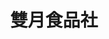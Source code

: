 ---
title: "雙月食品社"
description: "雙月食品社"
layout: shop
keywords:
  - 美食競賽
  - 台灣美食
  - 美食精選
datePublished: "2025-06-30"
dateModified: "2025-07-04"
city: "台北市"
district: "大安區"
address: "分店眾多請自行搜尋"
phone: ""
geo: ""
google_map: "https://www.google.com/maps/search/%E9%9B%99%E6%9C%88%E9%A3%9F%E5%93%81%E7%A4%BE/@25.016225,121.4503917,11.87z?entry=ttu&g_ep=EgoyMDI1MDYyMy4yIKXMDSoASAFQAw%3D%3D"
footinder: "https://footinder.com.tw/%E5%8F%B0%E5%8C%97%E5%B8%82%E5%A4%A7%E5%AE%89%E5%8D%80/32035/"
official: "https://www.moonmoonfood.com/"
award:
  - name: "500盤"
    year: "2024"
    entries:
      - dishes:
          - "蛤蝌燉雞湯"
          - "阿甘剝皮辣椒燉雞腿湯"

---